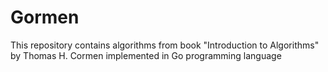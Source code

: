 # Gormen
This repository contains algorithms from book "Introduction to Algorithms" by Thomas H. Cormen implemented in Go programming language
